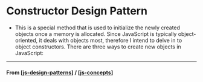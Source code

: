 # Constructor Design Pattern

- This is a special method that is used to initialize the newly created objects once a memory is allocated. Since JavaScript is typically object-oriented, it deals with objects most, therefore I intend to delve in to object constructors. There are three ways to create new objects in JavaScript:

---

#### **From** [[js-design-patterns]] / [[js-concepts]]

[//begin]: # "Autogenerated link references for markdown compatibility"
[js-design-patterns]: js-design-patterns "JS Design Patterns"
[js-concepts]: ../js-concepts "JS Concepts"
[//end]: # "Autogenerated link references"
